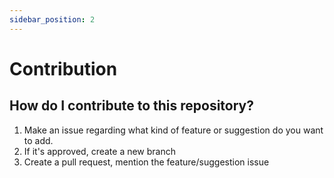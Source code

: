 ```yaml
---
sidebar_position: 2
---
```


# Contribution

## How do I contribute to this repository?
1. Make an issue regarding what kind of feature or suggestion do you want to add.
2. If it's approved, create a new branch
3. Create a pull request, mention the feature/suggestion issue